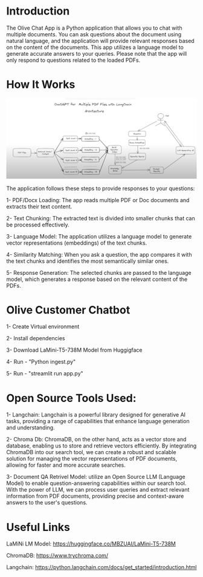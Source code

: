 # Introduction

The Olive Chat App is a Python application that allows you to chat with multiple documents. You can ask questions about the document using natural language, and the application will provide relevant responses based on the content of the documents. This app utilizes a language model to generate accurate answers to your queries. Please note that the app will only respond to questions related to the loaded PDFs.

# How It Works
![img_1.png](img_1.png)

The application follows these steps to provide responses to your questions:

1- PDF/Docx Loading: The app reads multiple PDF or Doc documents and extracts their text content.

2- Text Chunking: The extracted text is divided into smaller chunks that can be processed effectively.

3- Language Model: The application utilizes a language model to generate vector representations (embeddings) of the text chunks.

4- Similarity Matching: When you ask a question, the app compares it with the text chunks and identifies the most semantically similar ones.

5- Response Generation: The selected chunks are passed to the language model, which generates a response based on the relevant content of the PDFs.


# Olive Customer Chatbot

1- Create Virtual environment 

2- Install dependencies 

3- Download LaMini-T5-738M Model from Huggigface

4- Run - "Python ingest.py"

5- Run - "streamlit run app.py"

# Open Source Tools Used:

1- Langchain: Langchain is a powerful library designed for generative AI tasks, providing a range of capabilities that enhance language generation and understanding. 

2- Chroma Db: ChromaDB, on the other hand, acts as a vector store and database, enabling us to store and retrieve vectors efficiently. By integrating ChromaDB into our search tool, we can create a robust and scalable solution for managing the vector representations of PDF documents, allowing for faster and more accurate searches.

3- Document QA Retrivel Model: utilize an Open Source LLM (Language Model) to enable question-answering capabilities within our search tool. With the power of LLM, we can process user queries and extract relevant information from PDF documents, providing precise and context-aware answers to the user's questions.

# Useful Links 

LaMiNi LM Model: https://huggingface.co/MBZUAI/LaMini-T5-738M

ChromaDB: https://www.trychroma.com/

Langchain: https://python.langchain.com/docs/get_started/introduction.html
